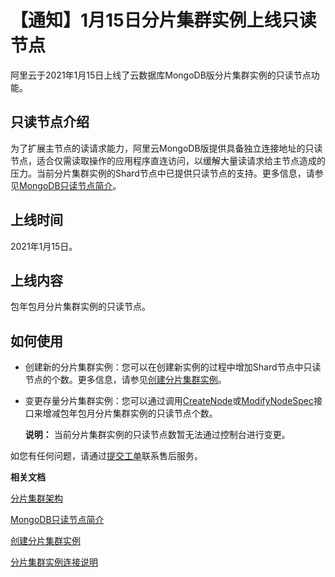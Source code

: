 # 【通知】1月15日分片集群实例上线只读节点

阿里云于2021年1月15日上线了云数据库MongoDB版分片集群实例的只读节点功能。

## 只读节点介绍

为了扩展主节点的读请求能力，阿里云MongoDB版提供具备独立连接地址的只读节点，适合仅需读取操作的应用程序直连访问，以缓解大量读请求给主节点造成的压力。当前分片集群实例的Shard节点中已提供只读节点的支持。更多信息，请参见[MongoDB只读节点简介](/cn.zh-CN/产品简介/MongoDB只读节点简介.md)。

## 上线时间

2021年1月15日。

## 上线内容

包年包月分片集群实例的只读节点。

## 如何使用

-   创建新的分片集群实例：您可以在创建新实例的过程中增加Shard节点中只读节点的个数。更多信息，请参见[创建分片集群实例](/cn.zh-CN/快速入门/创建实例/创建分片集群实例.md)。
-   变更存量分片集群实例：您可以通过调用[CreateNode](/cn.zh-CN/API参考/生命周期管理/CreateNode.md)或[ModifyNodeSpec](/cn.zh-CN/API参考/生命周期管理/ModifyNodeSpec.md)接口来增减包年包月分片集群实例的只读节点个数。

    **说明：** 当前分片集群实例的只读节点数暂无法通过控制台进行变更。


如您有任何问题，请通过[提交工单](https://selfservice.console.aliyun.com/ticket/category/dds/today?spm=a2c4g.11186623.2.8.3beb2ab4JBVSIO)联系售后服务。

**相关文档**  


[分片集群架构](/cn.zh-CN/产品简介/系统架构/分片集群架构.md)

[MongoDB只读节点简介](/cn.zh-CN/产品简介/MongoDB只读节点简介.md)

[创建分片集群实例](/cn.zh-CN/快速入门/创建实例/创建分片集群实例.md)

[分片集群实例连接说明]()

